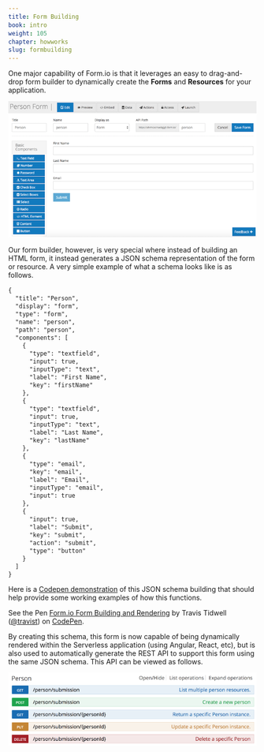 ```yaml
---
title: Form Building
book: intro
weight: 105
chapter: howworks
slug: formbuilding
---
```

One major capability of Form.io is that it leverages an easy to drag-and-drop form builder to dynamically create the **Forms** and **Resources** for your application.

![](/assets/img/userguide/form-builder.png)

Our form builder, however, is very special where instead of building an HTML form, it instead generates a JSON schema representation of the form or resource. A very simple example of what a schema looks like is as follows.

    {
      "title": "Person",
      "display": "form",
      "type": "form",
      "name": "person",
      "path": "person",
      "components": [
        {
          "type": "textfield",
          "input": true,
          "inputType": "text",
          "label": "First Name",
          "key": "firstName"
        },
        {
          "type": "textfield",
          "input": true,
          "inputType": "text",
          "label": "Last Name",
          "key": "lastName"
        },
        {
          "type": "email",
          "key": "email",
          "label": "Email",
          "inputType": "email",
          "input": true
        },
        {
          "input": true,
          "label": "Submit",
          "key": "submit",
          "action": "submit",
          "type": "button"
        }
      ]
    }

Here is a [Codepen demonstration](http://codepen.io/travist/pen/rjdebX/) of this JSON schema building that should help provide some working examples of how this functions.

<p data-height="600" data-theme-id="0" data-slug-hash="rjdebX" data-default-tab="result" data-user="travist" data-embed-version="2" data-pen-title="Form.io Form Building and Rendering" class="codepen">See the Pen <a href="http://codepen.io/travist/pen/rjdebX/">Form.io Form Building and Rendering</a> by Travis Tidwell (<a href="http://codepen.io/travist">@travist</a>) on <a href="http://codepen.io">CodePen</a>.</p>
<script async src="https://production-assets.codepen.io/assets/embed/ei.js"></script>

By creating this schema, this form is now capable of being dynamically rendered within the Serverless application (using Angular, React, etc), but is also used to automatically generate the REST API to support this form using the same JSON schema. This API can be viewed as follows.

![](/assets/img/userguide/person-api.png)



